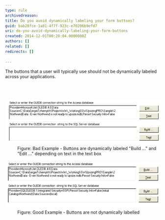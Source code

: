 ```yaml
---
type: rule
archivedreason: 
title: Do you avoid dynamically labeling your form buttons?
guid: bab28fce-1a81-4f7f-923c-e70206b9efd7
uri: do-you-avoid-dynamically-labeling-your-form-buttons
created: 2014-12-01T00:20:04.0000000Z
authors: []
related: []
redirects: []

---
```



<p>The buttons that a user will typically use should not be dynamically labeled across your applications.</p>
<br><excerpt class='endintro'></excerpt><br>
<dl class="badImage"><dt>
      <img src="../../assets/DynamicallyLabelingButtonBad.gif" alt="OLEDB Connection String" style="margin:5px;" />
   </dt><dd>Figure: Bad Example - Buttons are dynamically labeled "Build ..." and "Edit ..." depending on text in the text box</dd></dl><dl class="goodImage"><dt>
      <img src="../../assets/DynamicallyLabelingButtonGood.gif" alt="OLEDB Connection String" style="margin:5px;" />
   </dt><dd>Figure: Good Example - Buttons are not dynamically labelled</dd></dl>


